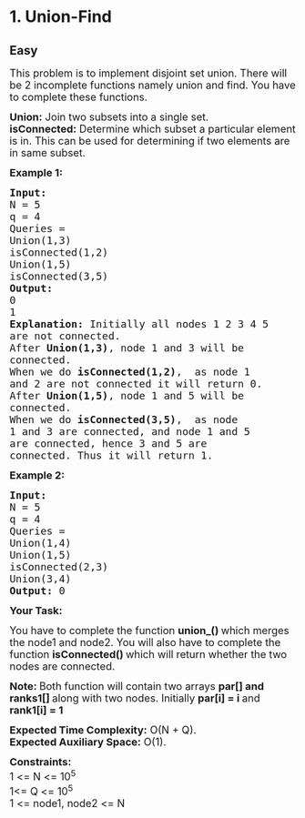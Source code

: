 # 1. Union-Find
## Easy 
<div class="problem-statement" style="user-select: auto;">
                <p style="user-select: auto;"></p><p style="user-select: auto;"><span style="font-size: 18px; user-select: auto;">This problem is to implement disjoint set union. There will be 2 incomplete functions namely union and find. You have to complete these functions.&nbsp;</span></p>

<p style="user-select: auto;"><span style="font-size: 18px; user-select: auto;"><strong style="user-select: auto;">Union:</strong> Join two subsets into a single set.<br style="user-select: auto;">
<strong style="user-select: auto;">isConnected:</strong> Determine which subset a particular element is in. This can be used for determining if two elements are in same subset.</span></p>

<p style="user-select: auto;"><span style="font-size: 18px; user-select: auto;"><strong style="user-select: auto;">Example 1:</strong></span></p>

<pre style="user-select: auto;"><span style="font-size: 18px; user-select: auto;"><strong style="user-select: auto;">Input:
</strong>N = 5
q = 4
Queries = 
Union(1,3)
isConnected(1,2)
Union(1,5)
isConnected(3,5)
<strong style="user-select: auto;">Output:
</strong>0
1<strong style="user-select: auto;">
Explanation: </strong>Initially all nodes 1 2 3 4 5
are not connected.&nbsp;
After <strong style="user-select: auto;">Union(1,3)</strong>, node 1 and 3 will be
connected.
When we do <strong style="user-select: auto;">isConnected(</strong><strong style="user-select: auto;">1,2)</strong>,&nbsp; as node 1
and 2&nbsp;are not connected it will return 0.
After <strong style="user-select: auto;">Union(1,5)</strong>, node 1 and 5&nbsp;will be
connected.
When we do <strong style="user-select: auto;">isConnected(3,5</strong><strong style="user-select: auto;">)</strong>,&nbsp; as node
1 and 3&nbsp;are&nbsp;connected, and node 1 and 5
are connected, hence 3 and 5 are
connected.&nbsp;Thus it will return 1.</span></pre>

<p style="user-select: auto;"><span style="font-size: 18px; user-select: auto;"><strong style="user-select: auto;">Example 2:</strong></span></p>

<pre style="user-select: auto;"><span style="font-size: 18px; user-select: auto;"><strong style="user-select: auto;">Input:
</strong>N = 5
q = 4
Queries = 
Union(1,4)
Union(1,5)
isConnected(2,3)
Union(3,4)
<strong style="user-select: auto;">Output: </strong>0</span>
</pre>

<p style="user-select: auto;"><span style="font-size: 18px; user-select: auto;"><strong style="user-select: auto;">Your Task:</strong></span></p>

<p style="user-select: auto;"><span style="font-size: 18px; user-select: auto;">You have to complete the function <strong style="user-select: auto;">union_() </strong>which merges the node1 and node2. You will also have to complete the function <strong style="user-select: auto;">isConnected() </strong>which will return whether the two nodes are connected.</span></p>

<p style="user-select: auto;"><strong style="user-select: auto;"><span style="font-size: 18px; user-select: auto;">Note:&nbsp;</span></strong><span style="font-size: 18px; user-select: auto;">Both function will contain two arrays&nbsp;<strong style="user-select: auto;">par[] and ranks1[]&nbsp;</strong>along with two nodes. Initially&nbsp;<strong style="user-select: auto;">par[i] = i </strong>and <strong style="user-select: auto;">rank1[i] = 1&nbsp;</strong></span></p>

<p style="user-select: auto;"><span style="font-size: 18px; user-select: auto;"><strong style="user-select: auto;">Expected Time Complexity:</strong>&nbsp;O(N + Q).<br style="user-select: auto;">
<strong style="user-select: auto;">Expected Auxiliary Space:</strong>&nbsp;O(1).</span></p>

<p style="user-select: auto;"><span style="font-size: 18px; user-select: auto;"><strong style="user-select: auto;">Constraints:&nbsp;</strong><br style="user-select: auto;">
1 &lt;= N &lt;= 10<sup style="user-select: auto;">5</sup><br style="user-select: auto;">
1&lt;= Q &lt;= 10<sup style="user-select: auto;">5</sup><br style="user-select: auto;">
1 &lt;= node1, node2 &lt;= N</span></p>
 <p style="user-select: auto;"></p>
            </div>